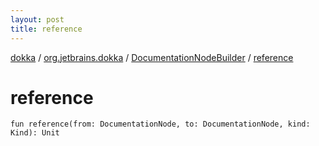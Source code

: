 ```yaml
---
layout: post
title: reference
---
```

[dokka](../../index.md) / [org.jetbrains.dokka](../index.md) / [DocumentationNodeBuilder](index.md) / [reference](reference.md)

# reference

```
fun reference(from: DocumentationNode, to: DocumentationNode, kind: Kind): Unit
```
